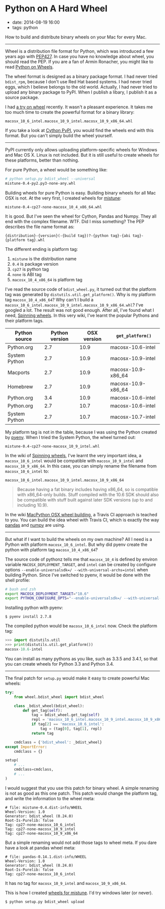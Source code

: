# Python on A Hard Wheel

- date: 2014-08-19 16:00
- tags: python

How to build and distribute binary wheels on your Mac for every Mac.

----

Wheel is a distribution file format for Python, which was introduced a few
years ago with [PEP427](http://legacy.python.org/dev/peps/pep-0427/). In
case you have no knowledge about wheel, you should read the PEP. If you are
a fan of Armin Ronacher, you might like to read [Python on Wheels](http://lucumr.pocoo.org/2014/1/27/python-on-wheels/).

The wheel format is designed as a binary package format. I had never tried
`bdist_rpm`, because I don't use Red Hat based systems. I had never tried
eggs, which I believe belongs to the old world. Actually, I had never tried
to upload any binary package to PyPI. When I publish a libary, I publish it
as a source package.

I had [a try on wheel](https://github.com/lepture/mistune/issues/3) recently.
It wasn't a pleasant experience. It takes me too much time to create the
powerful format for a binary library:

```
macosx_10_6_intel.macosx_10_9_intel.macosx_10_9_x86_64.whl
```

If you take a look at [Cython PyPI](https://pypi.python.org/pypi/Cython),
you would find the wheels end with this format. But you can't simply build
the wheel yourself.

---

PyPI currently only allows uploading platform-specific wheels for Windows
and Mac OS X. Linux is not included. But it is still useful to create
wheels for these platforms, better than nothing.

For pure Python, a wheel would be something like:

```bash
# python setup.py bdist_wheel --universal
mistune-0.4-py2.py3-none-any.whl
```

Building wheels for pure Python is easy. Building binary wheels for all Mac
OSX is not. At the very first, I created wheels for [mistune](https://github.com/lepture/mistune):

```
mistune-0.4-cp27-none-macosx_10_4_x86_64.whl
```

It is good. But I've seen the wheel for Cython, Pandas and Numpy. They all
end with the complex filename. WTF. Did I miss something? The PEP describes
the file name format as:

```
{distribution}-{version}(-{build tag})?-{python tag}-{abi tag}-{platform tag}.whl
```

The different ending is platform tag:

1. `mistune` is the distribution name
2. `0.4` is package version
3. `cp27` is python tag
4. `none` is ABI tag
5. `macosx_10_4_x86_64` is platform tag

I've read the source code of `bdist_wheel.py`, it turned out that the platform tag
was generated by `distutils.util.get_platform()`. Why is my platform tag `macosx_10_4_x86_64`?
Why can't I build a `macosx_10_6_intel.macosx_10_9_intel.macosx_10_9_x86_64.whl`?
I've googled a lot. The result was not good enough. After all, I've found what I need,
[Spinning wheels](https://github.com/MacPython/wiki/wiki/Spinning-wheels). In this
very wiki, I've learnt the popular Pythons and their platform tags.


| Python source | Python version | OSX version | ``get_platform()`` |
| --------------|----------------|-------------|--------------------|
| Python.org    | 2.7            | 10.9        | macosx-10.6-intel  |
| System Python | 2.7            | 10.9        | macosx-10.9-intel  |
| Macports      | 2.7            | 10.9        | macosx-10.9-x86\_64 |
| Homebrew      | 2.7            | 10.9        | macosx-10.9-x86\_64 |
| Python.org    | 3.4            | 10.9        | macosx-10.6-intel  |
| Python.org    | 2.7            | 10.7        | macosx-10.6-intel  |
| System Python | 2.7            | 10.7        | macosx-10.7-intel  |

My platform tag is not in the table, because I was using the Python created by
[pyenv](https://github.com/yyuu/pyenv). When I tried the System Python, the
wheel turned out:

```
mistune-0.4-cp27-none-macosx_10_9_intel.whl
```

In the wiki of [Spinning wheels](https://github.com/MacPython/wiki/wiki/Spinning-wheels),
I've learnt the very important idea, a `macosx_10_6_intel` would be compatible
with `macosx_10_9_intel` and `macosx_10_9_x86_64`. In this case, you can simply
rename the filename from `macosx_10_6_intel` to:

```
macosx_10_6_intel.macosx_10_9_intel.macosx_10_9_x86_64
```

> Because having a fat binary includes having x86_64, so is compatible with
> x86_64-only builds. Stuff compiled with the 10.6 SDK should also be
> compatible with stuff built against later SDK versions
> (up to and including 10.9). 

In the wiki [MacPython OSX wheel building](https://github.com/MacPython/wiki/wiki/Wheel-building),
a Travis CI approach is teached to you. You can build the idea wheel with
Travis CI, which is exactly the way [pandas](https://github.com/MacPython/pandas-wheels)
and [numpy](https://github.com/MacPython/numpy-wheels) are using.

---

But what if I want to build the wheels on my own machine? All I need is a
Python with platform `macosx_10_6_intel`. But why did pyenv create the python
with platform tag `macosx_10_4_x86_64`?

The source code of pythonz tells me that `macosx_10_4` is defined by environ
variable `MACOSX_DEPLOYMENT_TARGET`, and `intel` can be created by configure
options `--enable-universalsdk=/ --with-universal-archs=intel` when building
Python. Since I've switched to pyenv, it would be done with the shell profile:

```bash
# bash and zsh
export MACOSX_DEPLOYMENT_TARGET="10.6"
export PYTHON_CONFIGURE_OPTS="--enable-universalsdk=/ --with-universal-archs=intel"
```

Installing python with pyenv:

```
$ pyenv install 2.7.8
```

The compiled python would be `macosx_10_6_intel` now. Check the platform tag:

```python
>>> import distutils.util
>>> print(distutils.util.get_platform())
macosx-10.6-intel
```

You can install as many pythons as you like, such as 3.3.5 and 3.4.1, so that
you can create wheels for Python 3.3 and Python 3.4.

---

The final patch for `setup.py` would make it easy to create powerful Mac
wheels:

```python
try:
    from wheel.bdist_wheel import bdist_wheel

    class _bdist_wheel(bdist_wheel):
        def get_tag(self):
            tag = bdist_wheel.get_tag(self)
            repl = 'macosx_10_6_intel.macosx_10_9_intel.macosx_10_9_x86_64'
            if tag[2] == 'macosx_10_6_intel':
                tag = (tag[0], tag[1], repl)
            return tag

    cmdclass = {'bdist_wheel': _bdist_wheel}
except ImportError:
    cmdclass = {}

setup(
    # ...
    cmdclass=cmdclass,
    # ...
)
```

I would suggest that you use this patch for binary wheel. A simple renaming
is not as good as this one patch. This patch would change the platform tag,
and write the information to the wheel meta:

```
# file: mistune-0.4.dist-info/WHEEL
Wheel-Version: 1.0
Generator: bdist_wheel (0.24.0)
Root-Is-Purelib: false
Tag: cp27-none-macosx_10_6_intel
Tag: cp27-none-macosx_10_9_intel
Tag: cp27-none-macosx_10_9_x86_64
```

But a simple renaming would not add those tags to wheel meta. If you dare
have a look at pandas wheel meta:

```
# file: pandas-0.14.1.dist-info/WHEEL
Wheel-Version: 1.0
Generator: bdist_wheel (0.24.0)
Root-Is-Purelib: false
Tag: cp27-none-macosx_10_6_intel
```

It has no tag for `macosx_10_9_intel` and `macosx_10_9_x86_64`.

This is how I created [wheels for mistune](https://pypi.python.org/pypi/mistune).
I'd try windows later (or never).

```bash
$ python setup.py bdist_wheel upload
```
